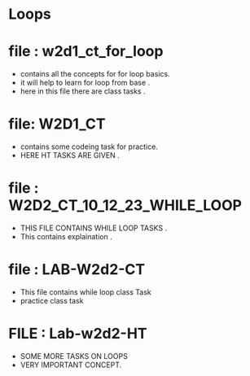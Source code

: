 # Loops

# file : w2d1_ct_for_loop 
- contains all the concepts for for loop basics.
- it will help to learn for loop from base .
- here in this file there are class tasks . 

# file: W2D1_CT 
- contains some codeing task for practice.
- HERE HT TASKS ARE GIVEN .

# file : W2D2_CT_10_12_23_WHILE_LOOP
- THIS FILE CONTAINS WHILE LOOP TASKS .
- This contains explaination .
  
# file : LAB-W2d2-CT
- This file contains while loop class Task
- practice class task

# FILE : Lab-w2d2-HT
- SOME MORE TASKS ON LOOPS
- VERY IMPORTANT CONCEPT.

